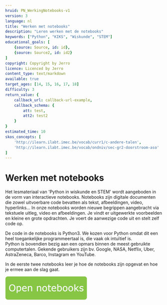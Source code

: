 ```yaml
---
hruid: PN_WerkingNotebooks-v1
version: 3
language: nl
title: "Werken met notebooks"
description: "Leren werken met de notebooks"
keywords: ["Python", "KIKS", "Wiskunde", "STEM"]
educational_goals: [
    {source: Source, id: id}, 
    {source: Source2, id: id2}
]
copyright: Copyright by Jerro
licence: Licenced by Jerro
content_type: text/markdown
available: true
target_ages: [14, 15, 16, 17, 18]
difficulty: 3
return_value: {
    callback_url: callback-url-example,
    callback_schema: {
        att: test,
        att2: test2
    }
}
estimated_time: 10
skos_concepts: [
    'http://ilearn.ilabt.imec.be/vocab/curr1/c-andere-talen', 
    'http://ilearn.ilabt.imec.be/vocab/ondniv/sec-gr2-doorstroom-aso'
]
---
```


# Werken met notebooks

Het lesmateriaal van 'Python in wiskunde en STEM' wordt aangeboden in de vorm van interactieve notebooks. Notebooks zijn digitale documenten die zowel uitvoerbare code bevatten als tekst, afbeeldingen, video, hyperlinks... In onze notebooks worden nieuwe begrippen aangebracht via tekstuele uitleg, video en afbeeldingen. Je vindt er uitgewerkte voorbeelden en kleine en grote opdrachten. Je voert de aanwezige code uit en stelt zelf code op. 

De code in de notebooks is Python3. We kozen voor Python omdat dit een heel toegankelijke programmeertaal is, die vaak ok intuïtief is.  
Python is bovendien bezig aan een opmars binnen de meest gebruikte computertalen. Gekende gebruikers zijn bv. Google, NASA, Netflix, Uber, AstraZeneca, Barco, Instagram en YouTube.

In de eerste twee notebooks leer je hoe de notebooks zijn opgevat en hoe je ermee aan de slag gaat. 

[![](embed/Knop.png "Knop")](https://kiks.ilabt.imec.be/jupyterhub/?id=0101 "Notebooks Werking")